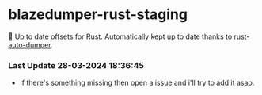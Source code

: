 # blazedumper-rust-staging

🚀 Up to date offsets for Rust. Automatically kept up to date thanks to [rust-auto-dumper](https://github.com/Akandesh/rust-auto-dumper).


### Last Update 28-03-2024 18:36:45
- If there's something missing then open a issue and i'll try to add it asap.
